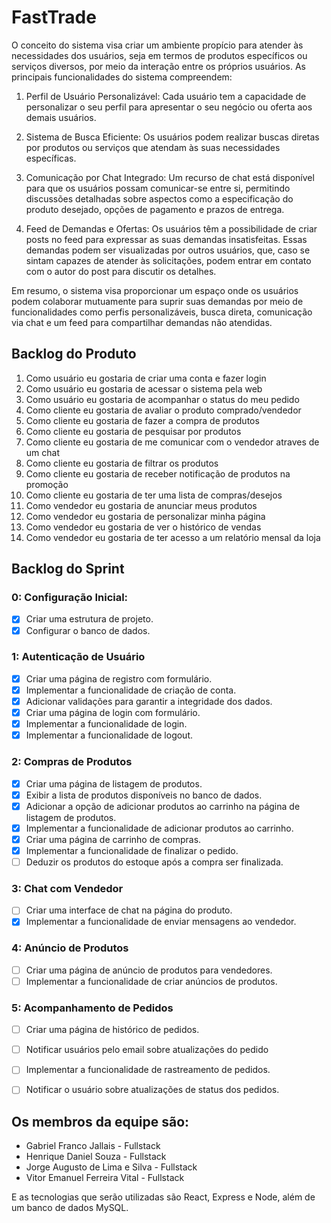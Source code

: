 # FastTrade
O conceito do sistema visa criar um ambiente propício para atender às necessidades dos usuários, seja em termos de produtos específicos ou serviços diversos, por meio da interação entre os próprios usuários. As principais funcionalidades do sistema compreendem:

1. Perfil de Usuário Personalizável: Cada usuário tem a capacidade de personalizar o seu perfil para apresentar o seu negócio ou oferta aos demais usuários.

2. Sistema de Busca Eficiente: Os usuários podem realizar buscas diretas por produtos ou serviços que atendam às suas necessidades específicas.

3. Comunicação por Chat Integrado: Um recurso de chat está disponível para que os usuários possam comunicar-se entre si, permitindo discussões detalhadas sobre aspectos como a especificação do produto desejado, opções de pagamento e prazos de entrega.

4. Feed de Demandas e Ofertas: Os usuários têm a possibilidade de criar posts no feed para expressar as suas demandas insatisfeitas. Essas demandas podem ser visualizadas por outros usuários, que, caso se sintam capazes de atender às solicitações, podem entrar em contato com o autor do post para discutir os detalhes.

Em resumo, o sistema visa proporcionar um espaço onde os usuários podem colaborar mutuamente para suprir suas demandas por meio de funcionalidades como perfis personalizáveis, busca direta, comunicação via chat e um feed para compartilhar demandas não atendidas.

## Backlog do Produto

1. Como usuário eu gostaria de criar uma conta e fazer login
3. Como usuário eu gostaria de acessar o sistema pela web
4. Como usuário eu gostaria de acompanhar o status do meu pedido
5. Como cliente eu gostaria de avaliar o produto comprado/vendedor
6. Como cliente eu gostaria de fazer a compra de produtos
7. Como cliente eu gostaria de pesquisar por produtos
8. Como cliente eu gostaria de me comunicar com o vendedor atraves de um chat
9. Como cliente eu gostaria de filtrar os produtos
10. Como cliente eu gostaria de receber notificação de produtos na promoção
11. Como cliente eu gostaria de ter uma lista de compras/desejos
12. Como vendedor eu gostaria de anunciar meus produtos
13. Como vendedor eu gostaria de personalizar minha página
14. Como vendedor eu gostaria de ver o histórico de vendas
15. Como vendedor eu gostaria de ter acesso a um relatório mensal da loja

## Backlog do Sprint

###  0: Configuração Inicial:

- [x] Criar uma estrutura de projeto.
- [x] Configurar o banco de dados.

###  1: Autenticação de Usuário

- [x] Criar uma página de registro com formulário.
- [x] Implementar a funcionalidade de criação de conta.
- [x] Adicionar validações para garantir a integridade dos dados.
- [x] Criar uma página de login com formulário.
- [x] Implementar a funcionalidade de login.
- [x] Implementar a funcionalidade de logout.

### 2: Compras de Produtos

- [x] Criar uma página de listagem de produtos.
- [x] Exibir a lista de produtos disponíveis no banco de dados.
- [x] Adicionar a opção de adicionar produtos ao carrinho na página de listagem de produtos.
- [x] Implementar a funcionalidade de adicionar produtos ao carrinho.
- [x] Criar uma página de carrinho de compras.
- [x] Implementar a funcionalidade de finalizar o pedido.
- [ ] Deduzir os produtos do estoque após a compra ser finalizada.

### 3: Chat com Vendedor

- [ ] Criar uma interface de chat na página do produto.
- [x] Implementar a funcionalidade de enviar mensagens ao vendedor.

### 4: Anúncio de Produtos

- [ ] Criar uma página de anúncio de produtos para vendedores.
- [ ] Implementar a funcionalidade de criar anúncios de produtos.

### 5: Acompanhamento de Pedidos

- [ ] Criar uma página de histórico de pedidos.
- [ ] Notificar usuários pelo email sobre atualizações do pedido
- [ ] Implementar a funcionalidade de rastreamento de pedidos.
- [ ] Notificar o usuário sobre atualizações de status dos pedidos.


## Os membros da equipe são:

- Gabriel Franco Jallais - Fullstack
- Henrique Daniel Souza - Fullstack
- Jorge Augusto de Lima e Silva - Fullstack
- Vitor Emanuel Ferreira Vital - Fullstack

E as tecnologias que serão utilizadas são React, Express e Node, além de um banco de dados MySQL.
